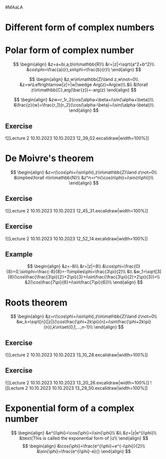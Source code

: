 #MAaLA 

# Different form of complex numbers

# Polar form of complex number
$$
\begin{align}
	&z=a+bi,a,b\in\mathbb{R}\\
	&r=|z|=\sqrt{a^2+b^2}\\
	&cos\phi=\frac{a}{r},sin\phi=\frac{b}{r}\\
\end{align}
$$

$$
\begin{align}
	&z,w\in\mathbb{Z}\land z,w\not=0\\
	&z=w\Leftrightarrow|z|=|w|\wedge Arg(z)=Arg(w)\\
	&\\
	&\forall z\in\mathbb{C},arg(\bar{z})=-arg(z)
\end{align}
$$

$$
\begin{align}
	&zw=r_1r_2(cos(\alpha+\beta+i\sin(\alpha+\beta))\\
	&\frac{z}{w}=\frac{r_1}{r_2}(\cos(\alpha-\beta)+i\sin(\alpha-\beta))\\
\end{align}
$$

## Exercise
![[Lecture 2 10.10.2023 10.10.2023 12_39_02.excalidraw|width=100%]]

# De Moivre's theorem
$$
\begin{align}
	&z=r(\cos\phi+i\sin\phi),z\in\mathbb{Z}\land z\not=0\\
	&\implies\forall n\in\mathbb{N}\\
	&z^n=r^n(\cos(n\phi)+i\sin(n\phi))\\
\end{align}
$$

## Exercise
![[Lecture 2 10.10.2023 10.10.2023 12_45_31.excalidraw|width=100%]]

## Exercise
![[Lecture 2 10.10.2023 10.10.2023 12_52_14.excalidraw|width=100%]]

## Example
$$
\begin{align}
	&z=-8i\\
	&r=|z|=8\\
	&\cos\phi=\frac{0}{8}=0,\sin\phi=\frac{-8}{8}=-1\implies\phi=\frac{3\pi}{2}\\
	&\\
	&w_1=\sqrt[3]{8}(\cos\frac{\frac{3\pi}{2}+2\pi}{3}+i\sin\frac{\frac{3\pi}{2}+2\pi}{3})=\\
	&2(\cos\frac{7\pi}{6}+i\sin\frac{7\pi}{6})\\
\end{align}
$$

# Roots theorem
$$
\begin{align}
	&z=r(\cos\phi+i\sin\phi),z\in\mathbb{Z}\land z\not=0\\
	&w_k=\sqrt[n]{|z|}(\cos\frac{\phi+2k\pi}{n}+i\sin\frac{\phi+2k\pi}{n}),k\in\set{0,1,...,n-1}\\
\end{align}
$$

## Exercise
![[Lecture 2 10.10.2023 10.10.2023 13_10_28.excalidraw|width=100%]]

## Exercise
![[Lecture 2 10.10.2023 10.10.2023 13_20_26.excalidraw|width=100%]]
![[Lecture 2 10.10.2023 10.10.2023 13_29_50.excalidraw|width=100%]]

# Exponential form of a complex number
$$
\begin{align}
	&e^{i\phi}=\cos{\phi}=i\sin{\phi}\\
	&\\
	&z=|z|e^{i\phi}\\
	&\text{This is called the exponential form of }z\\
\end{align}
$$
$$
\begin{align}
	&\cos{\phi}=\frac{e^{i\phi}+e^{-i\phi}}{2}\\
	&\sin{\phi}=\frac{e^{i\phi}-e}{}
\end{align}
$$
